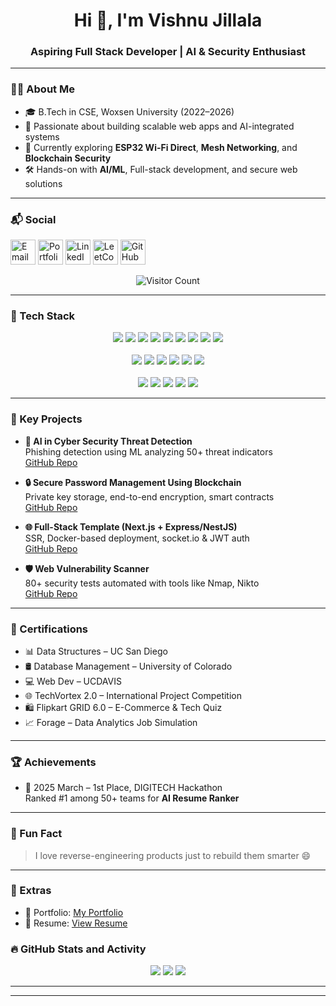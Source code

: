 <h1 align="center">Hi 👋, I'm Vishnu Jillala</h1>
<h3 align="center">Aspiring Full Stack Developer | AI & Security Enthusiast</h3>

---

### 👨‍💻 About Me
- 🎓 B.Tech in CSE, Woxsen University (2022–2026)
- 🚀 Passionate about building scalable web apps and AI-integrated systems
- 🔐 Currently exploring **ESP32 Wi-Fi Direct**, **Mesh Networking**, and **Blockchain Security**
- 🛠️ Hands-on with **AI/ML**, Full-stack development, and secure web solutions

---
### 📬 Social 

[<img src="https://img.icons8.com/color/48/000000/gmail.png" alt="Email" height="40">](mailto:jillalavishnu0@gmail.com)
[<img src="https://img.icons8.com/fluency/48/000000/portfolio.png" alt="Portfolio" height="40">](https://your-portfolio.com)
[<img src="https://img.icons8.com/color/48/000000/linkedin.png" alt="LinkedIn" height="40">](https://www.linkedin.com/in/vishnu-jillala-3647972b5)
[<img src="https://img.icons8.com/external-tal-revivo-color-tal-revivo/48/000000/external-level-up-your-coding-skills-and-quickly-land-a-job-logo-color-tal-revivo.png" alt="LeetCode" height="40">](https://leetcode.com/u/awF0BgtB6E/)
[<img src="https://img.icons8.com/fluency/48/000000/github.png" alt="GitHub" height="40">](https://github.com/code-with-vishnu26?tab=repositories)

<p align="center">
  <img src="https://komarev.com/ghpvc/?username=code-with-vishnu26&label=Profile%20Views&color=0e75b6&style=for-the-badge" alt="Visitor Count"/>
</p>


---


### 🧰 Tech Stack

<p align="center">
  <img src="https://img.shields.io/badge/Python-3670A0?style=for-the-badge&logo=python&logoColor=white"/>
  <img src="https://img.shields.io/badge/Jupyter-F37626?style=for-the-badge&logo=Jupyter&logoColor=white"/>
  <img src="https://img.shields.io/badge/Java-ED8B00?style=for-the-badge&logo=java&logoColor=white"/>
  <img src="https://img.shields.io/badge/JavaScript-F7DF1E?style=for-the-badge&logo=javascript&logoColor=black"/>
  <img src="https://img.shields.io/badge/Node.js-339933?style=for-the-badge&logo=node-dot-js&logoColor=white"/>
  <img src="https://img.shields.io/badge/Express.js-000000?style=for-the-badge&logo=express&logoColor=white"/>
  <img src="https://img.shields.io/badge/React-20232A?style=for-the-badge&logo=react&logoColor=61DAFB"/>
  <img src="https://img.shields.io/badge/Next.js-000000?style=for-the-badge&logo=next.js&logoColor=white"/>
  <img src="https://img.shields.io/badge/TypeScript-007ACC?style=for-the-badge&logo=typescript&logoColor=white"/><br><br>

  <img src="https://img.shields.io/badge/MongoDB-4EA94B?style=for-the-badge&logo=mongodb&logoColor=white"/>
  <img src="https://img.shields.io/badge/MySQL-005C84?style=for-the-badge&logo=mysql&logoColor=white"/>
  <img src="https://img.shields.io/badge/Postman-FF6C37?style=for-the-badge&logo=postman&logoColor=white"/>
  <img src="https://img.shields.io/badge/Firebase-FFCA28?style=for-the-badge&logo=firebase&logoColor=black"/>
  <img src="https://img.shields.io/badge/Git-F05032?style=for-the-badge&logo=git&logoColor=white"/>
  <img src="https://img.shields.io/badge/GitHub-181717?style=for-the-badge&logo=github&logoColor=white"/><br><br>

  <img src="https://img.shields.io/badge/Scikit--Learn-F7931E?style=for-the-badge&logo=scikit-learn&logoColor=white"/>
  <img src="https://img.shields.io/badge/TensorFlow-FF6F00?style=for-the-badge&logo=tensorflow&logoColor=white"/>
  <img src="https://img.shields.io/badge/OpenAI-412991?style=for-the-badge&logo=openai&logoColor=white"/>
  <img src="https://img.shields.io/badge/Kubernetes-326CE5?style=for-the-badge&logo=kubernetes&logoColor=white"/>
  <img src="https://img.shields.io/badge/Docker-2496ED?style=for-the-badge&logo=docker&logoColor=white"/>
</p>



---

### 💼 Key Projects

- **🔐 AI in Cyber Security Threat Detection**  
  Phishing detection using ML analyzing 50+ threat indicators  
  [GitHub Repo](https://github.com/code-with-vishnu26/Applicative-project--SEM-6.git)

- **🔒 Secure Password Management Using Blockchain**  
  Private key storage, end-to-end encryption, smart contracts  
  [GitHub Repo](https://github.com/code-with-vishnu26/Applicative-Project-SEM-5.git)

- **🌐 Full-Stack Template (Next.js + Express/NestJS)**  
  SSR, Docker-based deployment, socket.io & JWT auth  
  [GitHub Repo](https://github.com/code-with-vishnu26/fullstack-nextjs-app-template-main.git)

- **🛡 Web Vulnerability Scanner**  
  80+ security tests automated with tools like Nmap, Nikto  
  [GitHub Repo](https://github.com/code-with-vishnu26/Web-Vulnerability-Scanner.git)

---

### 🏅 Certifications
- 📊 Data Structures – UC San Diego  
- 🛢️ Database Management – University of Colorado  
- 💻 Web Dev – UCDAVIS  
- 🌐 TechVortex 2.0 – International Project Competition  
- 🛍️ Flipkart GRID 6.0 – E-Commerce & Tech Quiz  
- 📈 Forage – Data Analytics Job Simulation

---

### 🏆 Achievements
- 🥇 2025 March – 1st Place, DIGITECH Hackathon  
  Ranked #1 among 50+ teams for **AI Resume Ranker**

---

### 🧠 Fun Fact
> I love reverse-engineering products just to rebuild them smarter 😄

---

### 📎 Extras

- 📁 Portfolio: [My Portfolio](https://yourportfolio.link)
- 📄 Resume: [View Resume](https://linktoresume.pdf)

### 🔥 GitHub Stats and Activity
<p align="center">
  <img src="https://github-readme-stats.vercel.app/api?username=code-with-vishnu26&show_icons=true&theme=tokyonight" />
  <img src="https://github-readme-streak-stats.herokuapp.com?user=code-with-vishnu26&theme=tokyonight&hide_border=true" />
  <img src="https://github-readme-stats.vercel.app/api/top-langs/?username=code-with-vishnu26&layout=compact&theme=tokyonight" />
</p>


---
---
<!--
**code-with-vishnu26/code-with-vishnu26** is a ✨ _special_ ✨ repository because its `README.md` (this file) appears on your GitHub profile.

Here are some ideas to get you started:

- 🔭 I’m currently working on ...
- 🌱 I’m currently learning ...
- 👯 I’m looking to collaborate on ...
- 🤔 I’m looking for help with ...
- 💬 Ask me about ...
- 📫 How to reach me: ...
- 😄 Pronouns: ...
- ⚡ Fun fact: ...
-->
